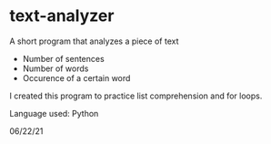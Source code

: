 # text-analyzer
A short program that analyzes a piece of text    
  - Number of sentences    
  - Number of words    
  - Occurence of a certain word    
 
I created this program to practice list comprehension and for loops.    

Language used: Python    

06/22/21

